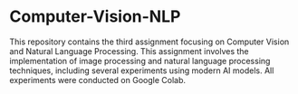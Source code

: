 # Computer-Vision-NLP
This repository contains the third assignment focusing on Computer Vision and Natural Language Processing. This assignment involves the implementation of image processing and natural language processing techniques, including several experiments using modern AI models. All experiments were conducted on Google Colab.
